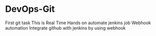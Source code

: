 # DevOps-Git
First git task
This is Real Time Hands on
automate jenkins job
Webhook automation
Integrate github with jenkins by using webhook
